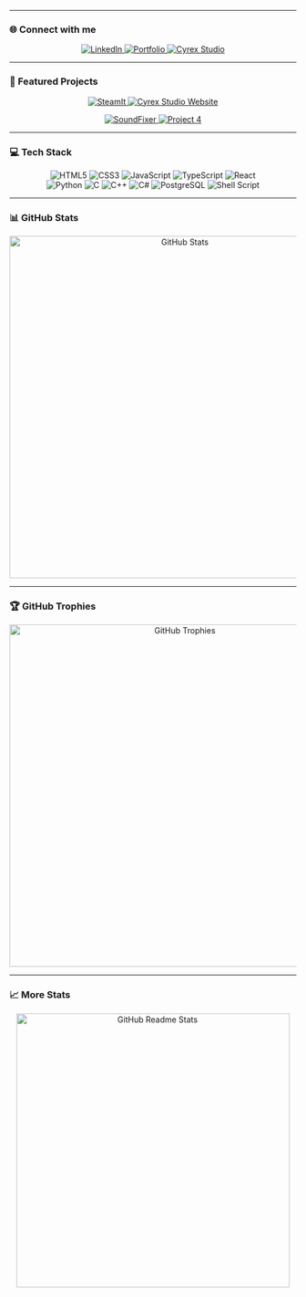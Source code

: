 
---

### 🌐 Connect with me

<p align="center">
  <a href="https://www.linkedin.com/in/math%C3%A9o-pichot-mo%C3%AFse-b538222a0/" target="_blank">
    <img src="https://img.shields.io/badge/LinkedIn-%230077B5.svg?style=for-the-badge&logo=linkedin&logoColor=white" alt="LinkedIn" />
  </a>
  <a href="https://www.matheo-pichotmoise.fr/" target="_blank">
    <img src="https://img.shields.io/badge/Portfolio-%23d2b76f.svg?style=for-the-badge&logo=Portfolio&logoColor=white" alt="Portfolio" />
  </a>
  <a href="https://www.matheo-pichotmoise.fr/" target="_blank">
    <img src="https://img.shields.io/badge/Cyrex%20Studio-%2300eaff.svg?style=for-the-badge&logo=Portfolio&logoColor=white" alt="Cyrex Studio" />
  </a>
</p>

---

### 🚀 Featured Projects

<p align="center">
  <a href="https://github.com/LoupesDEV/StreamIt">
    <img src="https://github-readme-stats.vercel.app/api/pin/?username=LoupesDEV&repo=StreamIt&theme=radical" alt="SteamIt" />
  </a>
  <a href="https://github.com/CyrexStudio/CyrexStudio.github.io">
    <img src="https://github-readme-stats.vercel.app/api/pin/?username=CyrexStudio&repo=CyrexStudio.github.io&theme=radical" alt="Cyrex Studio Website" />
  </a>
</p>

<p align="center">
  <a href="https://github.com/valpackett/soundfixer">
    <img src="https://github-readme-stats.vercel.app/api/pin/?username=valpackett&repo=soundfixer&theme=radical" alt="SoundFixer" />
  </a>
  <a href="https://github.com/LoupesDEV/loupesdev.github.io">
    <img src="https://github-readme-stats.vercel.app/api/pin/?username=LoupesDEV&repo=loupesdev.github.io&theme=radical" alt="Project 4" />
  </a>
</p>

---

### 💻 Tech Stack

<p align="center">
  <img src="https://img.shields.io/badge/html5-%23E34F26.svg?style=for-the-badge&logo=html5&logoColor=white" alt="HTML5" />
  <img src="https://img.shields.io/badge/css3-%231572B6.svg?style=for-the-badge&logo=css3&logoColor=white" alt="CSS3" />
  <img src="https://img.shields.io/badge/javascript-%23F7DF1E.svg?style=for-the-badge&logo=javascript&logoColor=black" alt="JavaScript" />
  <img src="https://img.shields.io/badge/typescript-%23007ACC.svg?style=for-the-badge&logo=typescript&logoColor=white" alt="TypeScript" />
  <img src="https://img.shields.io/badge/react-%2320232a.svg?style=for-the-badge&logo=react&logoColor=%2361DAFB" alt="React" /><br>
  <img src="https://img.shields.io/badge/python-%233776AB.svg?style=for-the-badge&logo=python&logoColor=white" alt="Python" />
  <img src="https://img.shields.io/badge/c-%2300599C.svg?style=for-the-badge&logo=c&logoColor=white" alt="C" />
  <img src="https://img.shields.io/badge/c++-%2300599C.svg?style=for-the-badge&logo=c%2B%2B&logoColor=white" alt="C++" />
  <img src="https://img.shields.io/badge/c%23-%23239120.svg?style=for-the-badge&logo=c-sharp&logoColor=white" alt="C#" />
  <img src="https://img.shields.io/badge/postgresql-%23316192.svg?style=for-the-badge&logo=postgresql&logoColor=white" alt="PostgreSQL" />
  <img src="https://img.shields.io/badge/shell-%23121011.svg?style=for-the-badge&logo=gnu-bash&logoColor=white" alt="Shell Script" />
</p>

---

### 📊 GitHub Stats

<p align="center">
  <a href="https://stats.hyo.dev">
    <img src="https://stats.hyo.dev/api/github-stats-advanced?login=LoupesDEV" width="600" alt="GitHub Stats" />
  </a>
</p>

---

### 🏆 GitHub Trophies

<p align="center">
  <a href="https://stats.hyo.dev">
    <img src="https://stats.hyo.dev/api/github-trophies?login=LoupesDEV" width="600" alt="GitHub Trophies" />
  </a>
</p>

---

### 📈 More Stats

<p align="center">
  <a href="https://stats.hyo.dev">
    <img src="https://github-readme-stats.vercel.app/api?username=LoupesDEV&show_icons=true&theme=radical" width="480" alt="GitHub Readme Stats" />
  </a>
</p>

